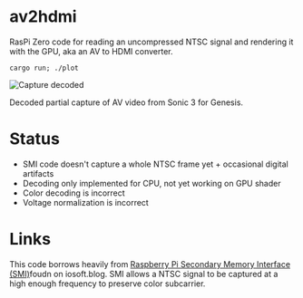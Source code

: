 # av2hdmi

RasPi Zero code for reading an uncompressed NTSC signal and rendering it with the GPU, aka an AV to HDMI converter.

```
cargo run; ./plot
```

![Capture decoded](https://user-images.githubusercontent.com/80639/101274128-8822ae00-3769-11eb-8237-7439e8969320.png)

Decoded partial capture of AV video from Sonic 3 for Genesis.

# Status

* SMI code doesn't capture a whole NTSC frame yet + occasional digital artifacts
* Decoding only implemented for CPU, not yet working on GPU shader
* Color decoding is incorrect
* Voltage normalization is incorrect

# Links

This code borrows heavily from [Raspberry Pi Secondary Memory Interface (SMI)](https://iosoft.blog/2020/07/16/raspberry-pi-smi/)foudn on iosoft.blog. SMI allows a NTSC signal to be captured at a high enough frequency to preserve color subcarrier.
